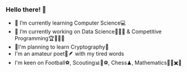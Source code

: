 ### Hello there! 👋


- 🌱 I’m currently learning Computer Science💻
- 🔭 I’m currently working on Data Science🧮🧠🤖 & Competitive Programming🏆🏃🏾‍♂️
- 👀I'm planning to learn Cryptography🔏
- I'm an amateur poet📜🪶 with my tired words
- I'm keen on Football⚽, Scouting📊📘⚽, Chess♟, Mathematics🔢📝✖️💭

